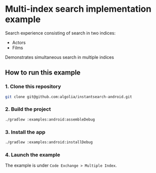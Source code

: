 #  Multi-index search implementation example

Search experience consisting of search in two indices:
- Actors
- Films

Demonstrates simultaneous search in multiple indices

## How to run this example

### 1. Clone this repository

```sh
git clone git@github.com:algolia/instantsearch-android.git
```

### 2. Build the project

```sh
./gradlew :examples:android:assembleDebug
```

### 3. Install the app

```sh
./gradlew :examples:android:installDebug
```

### 4. Launch the example

The example is under `Code Exchange > Multiple Index`.
